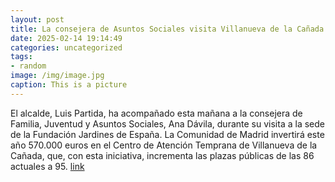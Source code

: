 ```yaml
---
layout: post
title: La consejera de Asuntos Sociales visita Villanueva de la Cañada
date: 2025-02-14 19:14:49
categories: uncategorized
tags:
- random
image: /img/image.jpg
caption: This is a picture
---
```

El alcalde, Luis Partida, ha acompañado esta mañana a la consejera de Familia, Juventud y Asuntos Sociales, Ana Dávila, durante su visita a la sede de la Fundación Jardines de España. La Comunidad de Madrid invertirá este año 570.000 euros en el Centro de Atención Temprana de Villanueva de la Cañada, que, con esta iniciativa, incrementa las plazas públicas de las 86 actuales a 95.  [link](https://www.ayto-villacanada.es/noticias/la-consejera-de-asuntos-sociales-visita-villanueva-de-la-canada/)
